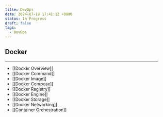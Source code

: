 ```yaml
---
title: DevOps
date: 2024-07-19 17:41:12 +0800
status: In Progress
draft: false
tags:
  - DevOps
---
```

## Docker
---
- [[Docker Overview]]
- [[Docker Command]]
- [[Docker Image]]
- [[Docker Compose]]
- [[Docker Registry]]
- [[Docker Engine]]
- [[Docker Storage]]
- [[Docker Networking]]
- [[Container Orchestration]]
